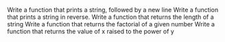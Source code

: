 Write a function that prints a string, followed by a new line
Write a function that prints a string in reverse.
Write a function that returns the length of a string
Write a function that returns the factorial of a given number
Write a function that returns the value of x raised to the power of y
